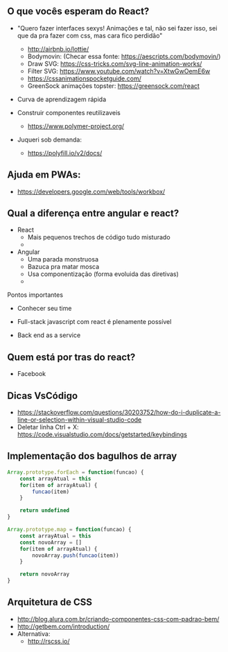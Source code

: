 ## O que vocês esperam do React?
- "Quero fazer interfaces sexys! Animações e tal, não sei fazer isso, sei que da pra fazer com css, mas cara fico perdidão"
    - http://airbnb.io/lottie/
    - Bodymovin: (Checar essa fonte: https://aescripts.com/bodymovin/)
    - Draw SVG: https://css-tricks.com/svg-line-animation-works/
    - Filter SVG: https://www.youtube.com/watch?v=XtwGwOemE6w
    - https://cssanimationspocketguide.com/
    - GreenSock animações topster: https://greensock.com/react
- Curva de aprendizagem rápida
- Construir componentes reutilizaveis
    - https://www.polymer-project.org/

- Juqueri sob demanda:
    - https://polyfill.io/v2/docs/

## Ajuda em PWAs:
- https://developers.google.com/web/tools/workbox/

## Qual a diferença entre angular e react?
- React 
    - Mais pequenos trechos de código tudo misturado
    - 
- Angular
    - Uma parada monstruosa
    - Bazuca pra matar mosca
    - Usa componentização (forma evoluida das diretivas)
    - 

Pontos importantes
- Conhecer seu time

- Full-stack javascript com react é plenamente possível
- Back end as a service



## Quem está por tras do react?
- Facebook


<script src="react.js"></script>



## Dicas VsCódigo
- https://stackoverflow.com/questions/30203752/how-do-i-duplicate-a-line-or-selection-within-visual-studio-code
- Deletar linha Ctrl + X: https://code.visualstudio.com/docs/getstarted/keybindings


## Implementação dos bagulhos de array
```js
Array.prototype.forEach = function(funcao) {
    const arrayAtual = this
    for(item of arrayAtual) {
        funcao(item)
    }

    return undefined
}

Array.prototype.map = function(funcao) {
    const arrayAtual = this
    const novoArray = []
    for(item of arrayAtual) {
        novoArray.push(funcao(item))
    }

    return novoArray
}
```

## Arquitetura de CSS
- http://blog.alura.com.br/criando-componentes-css-com-padrao-bem/
- http://getbem.com/introduction/
- Alternativa:
    - http://rscss.io/